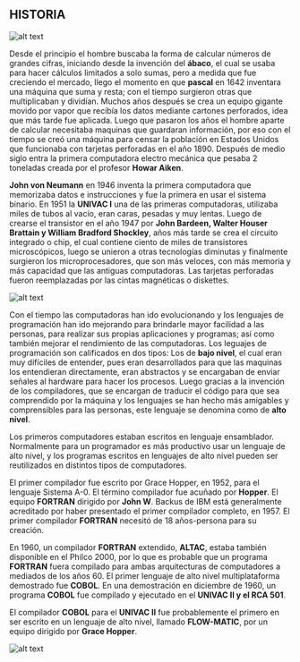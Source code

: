 ## HISTORIA

![alt text](https://www.campusmvp.es/recursos/image.axd?picture=/2018/1T/Compilador_Cover.png)

Desde el principio el hombre buscaba la forma de calcular números de grandes cifras, iniciando desde la invención del **ábaco**, el cual se usaba para hacer cálculos limitados a solo sumas, pero a medida que fue creciendo el mercado, llego el momento en que **pascal** en 1642 inventara una máquina que suma y resta; con el tiempo surgieron otras que multiplicaban y dividían. Muchos años después se crea un equipo gigante movido por vapor que recibía los datos mediante cartones perforados, idea que más tarde fue aplicada. Luego que pasaron los años el hombre aparte de calcular necesitaba maquinas que guardaran información, por eso con el tiempo se creó una máquina para censar la población en Estados Unidos que funcionaba con tarjetas perforadas en el año 1890. Después de medio siglo entra la primera computadora electro mecánica que pesaba 2 toneladas creada por el profesor **Howar Aiken**.

**John von Neumann** en 1946 inventa la primera computadora que memorizaba datos e instrucciones y fue la primera en usar el sistema binario. En 1951 la **UNIVAC I** una de las primeras computadoras, utilizaba miles de tubos al vacío, eran caras, pesadas y muy lentas. Luego de crearse el transistor en el año 1947 por **John Bardeen, Walter Houser Brattain y William Bradford Shockley**, años más tarde se crea el circuito integrado o chip, el cual contiene ciento de miles de transistores microscópicos, luego se unieron a otras tecnologías diminutas y finalmente surgieron los microprocesadores, que son más veloces, con más memoria y más capacidad que las antiguas computadoras. Las tarjetas perforadas fueron reemplazadas por las cintas magnéticas o diskettes.

![alt text](https://sites.google.com/site/itte1031l3085/_/rsrc/1491617129845/2-tareas-y-actividades/modulo-1/evoluciondecomputadoras-090419203902-phpapp02-thumbnail-4.jpg)

Con el tiempo las computadoras han ido evolucionando y los lenguajes de programación han ido mejorando para brindarle mayor facilidad a las personas, para realizar sus propias aplicaciones y programas; así como también mejorar el rendimiento de las computadoras. Los leguajes de programación son calificados en dos tipos: Los de **bajo nivel**, el cual eran muy difíciles de entender, pues eran desarrollados para que las maquinas los entendieran directamente, eran abstractos y se encargaban de enviar señales al hardware para hacer los procesos. Luego gracias a la invención de los compiladores, que se encargan de traducir el código para que sea comprendido por la máquina y los lenguajes se han hecho más amigables y comprensibles para las personas, este lenguaje se denomina como de **alto nivel**.

Los primeros computadores estaban escritos en lenguaje ensamblador. Normalmente para un programador es más productivo usar un lenguaje de alto nivel, y los programas escritos en lenguajes de alto nivel pueden ser reutilizados en distintos tipos de computadores. 

El primer compilador fue escrito por Grace Hopper, en 1952, para el lenguaje Sistema A-0. El término compilador fue acuñado por **Hopper**. El equipo **FORTRAN** dirigido por **John W**. Backus de IBM está generalmente acreditado por haber presentado el primer compilador completo, en 1957. El primer compilador **FORTRAN** necesitó de 18 años-persona para su creación.

En 1960, un compilador **FORTRAN** extendido, **ALTAC**, estaba también disponible en el Philco 2000, por lo que es probable que un programa **FORTRAN** fuera compilado para ambas arquitecturas de computadores a mediados de los años 60. El primer lenguaje de alto nivel multiplataforma demostrado fue **COBOL**. En una demostración en diciembre de 1960, un programa **COBOL** fue compilado y ejecutado en el **UNIVAC II y el RCA 501**.

El compilador **COBOL** para el **UNIVAC II** fue probablemente el primero en ser escrito en un lenguaje de alto nivel, llamado **FLOW-MATIC**, por un equipo dirigido por **Grace Hopper**.

![alt text](https://4.bp.blogspot.com/-9pGaQRxsHhc/WyLFyxrlNEI/AAAAAAAAABA/wsAh-H375ScobTRz2BSX0EtAl3IVD7dvwCLcBGAs/s1600/CU00611B_1.png)

